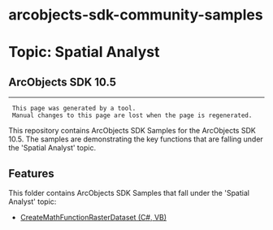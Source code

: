 # arcobjects-sdk-community-samples 
# Topic: Spatial Analyst
## ArcObjects SDK 10.5  

----------
     This page was generated by a tool.
     Manual changes to this page are lost when the page is regenerated.

This repository contains ArcObjects SDK Samples for the ArcObjects SDK 10.5.  The samples are demonstrating the key functions that are falling under the 'Spatial Analyst' topic.  


## Features

This folder contains ArcObjects SDK Samples that fall under the 'Spatial Analyst' topic:

* [CreateMathFunctionRasterDataset (C#, VB)](../../../../tree/master/Net/SpatialAnalyst//CreateMathFunctionRasterDataset)  


